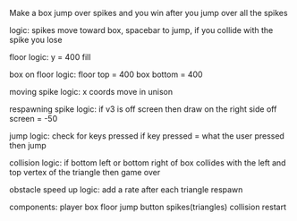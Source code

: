 Make a box jump over spikes and you win after you jump over all the spikes

logic: 
spikes move toward box, spacebar to jump, if you collide with the spike you lose

floor logic:
y = 400 fill

box on floor logic:
floor top = 400
box bottom = 400

moving spike logic:
x coords move in unison

respawning spike logic:
if v3 is off screen then draw on the right side
off screen = -50

jump logic:
check for keys pressed
if key pressed = what the user pressed then jump

collision logic:
if bottom left or bottom right of box collides with the left and top vertex of the triangle then game over

obstacle speed up logic:
add a rate after each triangle respawn

components:
player box
floor
jump button
spikes(triangles)
collision
restart 